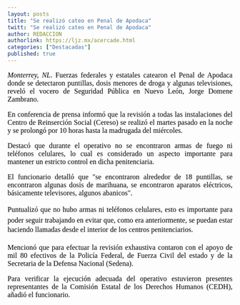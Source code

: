 ```yaml
---
layout: posts
title: "Se realizó cateo en Penal de Apodaca"
twitt: "Se realizó cateo en Penal de Apodaca"
author: REDACCION
authorlink: https://ljz.mx/acercade.html
categories: ["Destacadas"]
published: true
---
```

<p style="color: #000000; font-family: Times, 'Times New Roman', serif; font-size: 16px; line-height: normal; text-align: justify;">
  <em>Monterrey, NL</em>. Fuerzas federales y estatales catearon el Penal de Apodaca donde se detectaron puntillas, dosis menores de droga y algunas televisiones, reveló el vocero de Seguridad Pública en Nuevo León, Jorge Domene Zambrano.
</p>

<p style="color: #000000; font-family: Times, 'Times New Roman', serif; font-size: 16px; line-height: normal; text-align: justify;">
  En conferencia de prensa informó que la revisión a todas las instalaciones del Centro de Reinserción Social (Cereso) se realizó el martes pasado en la noche y se prolongó por 10 horas hasta la madrugada del miércoles.
</p>

<p style="color: #000000; font-family: Times, 'Times New Roman', serif; font-size: 16px; line-height: normal; text-align: justify;">
  Destacó que durante el operativo no se encontraron armas de fuego ni teléfonos celulares, lo cual es considerado un aspecto importante para mantener un estricto control en dicha penitenciaria.
</p>

<p style="color: #000000; font-family: Times, 'Times New Roman', serif; font-size: 16px; line-height: normal; text-align: justify;">
  El funcionario detalló que "se encontraron alrededor de 18 puntillas, se encontraron algunas dosis de marihuana, se encontraron aparatos eléctricos, básicamente televisores, algunos abanicos".
</p>

<p style="color: #000000; font-family: Times, 'Times New Roman', serif; font-size: 16px; line-height: normal; text-align: justify;">
  Puntualizó que no hubo armas ni teléfonos celulares, esto es importante para poder seguir trabajando en evitar que, como era anteriormente, se puedan estar haciendo llamadas desde el interior de los centros penitenciarios.
</p>

<p style="color: #000000; font-family: Times, 'Times New Roman', serif; font-size: 16px; line-height: normal; text-align: justify;">
  Mencionó que para efectuar la revisión exhaustiva contaron con el apoyo de mil 80 efectivos de la Policía Federal, de Fuerza Civil del estado y de la Secretaria de la Defensa Nacional (Sedena).
</p>

<p style="color: #000000; font-family: Times, 'Times New Roman', serif; font-size: 16px; line-height: normal; text-align: justify;">
  Para verificar la ejecución adecuada del operativo estuvieron presentes representantes de la Comisión Estatal de los Derechos Humanos (CEDH), añadió el funcionario.
</p>
